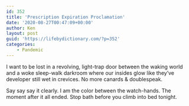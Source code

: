 ```yaml
---
id: 352
title: 'Prescription Expiration Proclamation'
date: '2020-08-27T00:47:09+00:00'
author: Ken
layout: post
guid: 'https://lifebydictionary.com/?p=352'
categories:
    - Pandemic
---
```


I want to be lost in a revolving, light-trap door between the waking world and a woke sleep-walk darkroom where our insides glow like they’ve developer still wet in crevices. No more canards &amp; doublespeak.

Say say say it clearly. I am the color between the watch-hands. The moment after it all ended. Stop bath before you climb into bed tonight.
